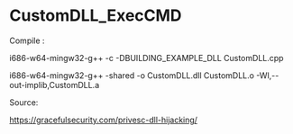 # CustomDLL_ExecCMD

Compile :

i686-w64-mingw32-g++ -c -DBUILDING_EXAMPLE_DLL CustomDLL.cpp

i686-w64-mingw32-g++ -shared -o CustomDLL.dll CustomDLL.o -Wl,--out-implib,CustomDLL.a


Source:

https://gracefulsecurity.com/privesc-dll-hijacking/
